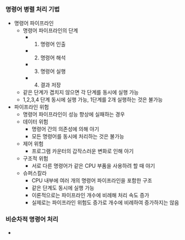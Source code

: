 ### 명령어 병렬 처리 기법
- 명령어 파이프라인
  - 명령어 파이프라인의 단계
    - 1. 명령어 인출
    - 2. 명령어 해석
    - 3. 명령어 실행
    - 4. 결과 저장
  - 같은 단계가 겹치지 않으면 각 단계를 동시에 실행 가능
  - 1,2,3,4 단계 동시에 실행 가능, 1단계를 2개 실행하는 것은 불가능
- 파이프라인 위험
  - 명령어 파이프라인이 성능 향상에 실패하는 경우
  - 데이터 위험
    - 명령어 간의 의존성에 의해 야기
    - 모든 명령어를 동시에 처리하는 것은 불가능
  - 제어 위험
    - 프로그램 카운터의 갑작스러운 변화로 인해 야기
  - 구조적 위험
    - 서로 다른 명령어가 같은 CPU 부품을 사용하려 할 때 야기
  - 슈퍼스칼라
    - CPU 내부에 여러 개의 명령어 파이프라인을 포함한 구조
    - 같은 단계도 동시에 실행 가능
    - 이론적으로는 파이프라인 개수에 비례해 처리 속도 증가
    - 실제로는 파이프라인 위험도 증가로 개수에 비례하여 증가하지는 않음
  
### 비순차적 명령어 처리
- 